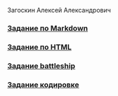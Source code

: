 Загоскин Алексей Александрович
### [Задание по Markdown](ABOUT_md.md)
### [Задание по HTML](ABOUT_html.html)
### [Задание battleship](battleship.html)
### [Задание кодировке](task4.md)
